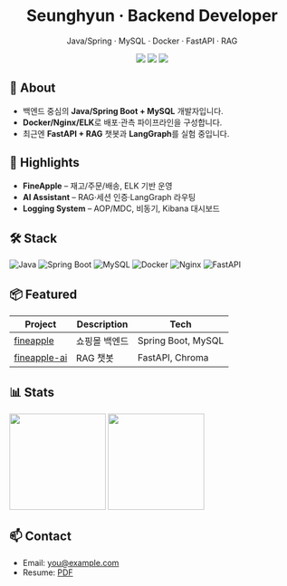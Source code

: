<h1 align="center">Seunghyun · Backend Developer</h1>
<p align="center">Java/Spring · MySQL · Docker · FastAPI · RAG</p>
<p align="center">
  <a href="mailto:you@example.com"><img src="https://img.shields.io/badge/Email-contact-blue?logo=gmail" /></a>
  <a href="https://your-blog.example.com"><img src="https://img.shields.io/badge/Blog-tech%20notes-0A0A0A?logo=githubpages" /></a>
  <img src="https://komarev.com/ghpvc/?username=your-id&label=views" />
</p>

## 👤 About
- 백엔드 중심의 **Java/Spring Boot + MySQL** 개발자입니다.
- **Docker/Nginx/ELK**로 배포·관측 파이프라인을 구성합니다.
- 최근엔 **FastAPI + RAG** 챗봇과 **LangGraph**를 실험 중입니다.

## 🚀 Highlights
- **FineApple** – 재고/주문/배송, ELK 기반 운영
- **AI Assistant** – RAG·세션 인증·LangGraph 라우팅
- **Logging System** – AOP/MDC, 비동기, Kibana 대시보드

## 🛠 Stack
![Java](https://img.shields.io/badge/Java-21-007396?logo=openjdk)
![Spring Boot](https://img.shields.io/badge/Spring%20Boot-3.x-6DB33F?logo=springboot)
![MySQL](https://img.shields.io/badge/MySQL-8.0-4479A1?logo=mysql)
![Docker](https://img.shields.io/badge/Docker-✓-2496ED?logo=docker)
![Nginx](https://img.shields.io/badge/Nginx-✓-009639?logo=nginx)
![FastAPI](https://img.shields.io/badge/FastAPI-✓-009688?logo=fastapi)

## 📦 Featured
| Project | Description | Tech |
|---|---|---|
| [fineapple](https://github.com/your-id/fineapple) | 쇼핑몰 백엔드 | Spring Boot, MySQL |
| [fineapple-ai](https://github.com/your-id/fineapple-ai) | RAG 챗봇 | FastAPI, Chroma |

## 📊 Stats
<p>
  <img height="170" src="https://github-readme-stats.vercel.app/api?username=your-id&show_icons=true&hide_border=true" />
  <img height="170" src="https://github-readme-stats.vercel.app/api/top-langs/?username=your-id&layout=compact&hide_border=true" />
</p>

## 📫 Contact
- Email: you@example.com  
- Resume: [PDF](docs/resume.pdf)
